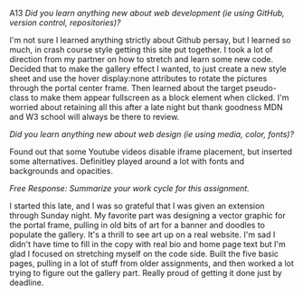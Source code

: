 A13
*Did you learn anything new about web development (ie using GitHub, version control, repositories)?*

I'm not sure I learned anything strictly about Github persay, but I learned so much, in crash course style getting this site put together. I took a lot of direction from my partner on how to stretch and learn some new code.  Decided that to make the gallery effect I wanted, to just create a new style sheet and use the hover display:none attributes to rotate the pictures through the portal center frame.  Then learned about the target pseudo-class to make them appear fullscreen as a block element when clicked.  I'm worried about retaining all this after a late night but thank goodness MDN and W3 school will always be there to review.

*Did you learn anything new about web design (ie using media, color, fonts)?*

Found out that some Youtube videos disable iframe placement, but inserted some alternatives.  Definitley played around a lot with fonts and backgrounds and opacities.

*Free Response: Summarize your work cycle for this assignment.*

I started this late, and I was so grateful that I was given an extension through Sunday night.  My favorite part was designing a vector graphic for the portal frame, pulling in old bits of art for a banner and doodles to populate the gallery.  It's a thrill to see art up on a real website.  I'm sad I didn't have time to fill in the copy with real bio and home page text but I'm glad I focused on stretching myself on the code side.  Built the five basic pages, pulling in a lot of stuff from older assignments, and then worked a lot trying to figure out the gallery part.  Really proud of getting it done just by deadline.